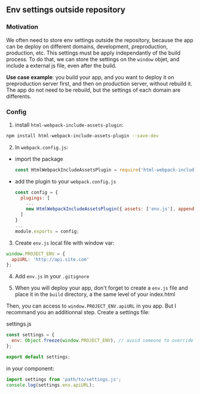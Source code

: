 Env settings outside repository
---

### Motivation
We often need to store env settings outside the repository, because the app can be deploy on different domains, development, preproduction, production, etc. This settings must be apply independantly of the build process. To do that, we can store the settings on the `window` objet, and include a external js file, even after the build.

**Use case example**: you build your app, and you want to deploy it on preproduction server first, and then on production server, without rebuild it. The app do not need to be rebuild, but the settings of each domain are differents.

### Config
1. install `html-webpack-include-assets-plugin`:
  ```bash
  npm install html-webpack-include-assets-plugin --save-dev
  ```

2. In `webpack.config.js`:
  * import the package
    ```js
    const HtmlWebpackIncludeAssetsPlugin = require('html-webpack-include-assets-plugin');
    ```

  * add the plugin to your `webpack.config.js`
    ```js
    const config = {
      plugings: [
        ...
        new HtmlWebpackIncludeAssetsPlugin({ assets: ['env.js'], append: false })
      ]
    }
    ...
    module.exports = config;
    ```

3. Create `env.js` local file with window var:
  ```js
  window.PROJECT_ENV = {
    apiURL: 'http://api.site.com'
  };
  ```

4. Add `env.js` in your `.gitignore`

5. When you will deploy your app, don't forget to create a `env.js` file and place it in the `build` directory, a the same level of your index.html

Then, you can access to `window.PROJECT_ENV.apiURL` in you app. But I recommand you an additionnal step. Create a settings file:

settings.js
```js
const settings = {
  env: Object.freeze(window.PROJECT_ENV), // avoid someone to override the settings in the browser console
};

export default settings;
```

in your component:
```js
import settings from 'path/to/settings.js';
console.log(settings.env.apiURL);
```
